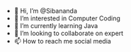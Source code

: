 - 👋 Hi, I’m @Sibananda
- 👀 I’m interested in Computer Coding
- 🌱 I’m currently learning Java
- 💞️ I’m looking to collaborate on expert
- 📫 How to reach me social media

<!---
Crazyboysiba2000/Crazyboysiba2000 is a ✨ special ✨ repository because its `README.md` (this file) appears on your GitHub profile.
You can click the Preview link to take a look at your changes.
--->
